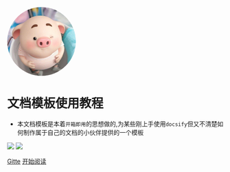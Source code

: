 <img width="160px" height="160px" style="border-radius: 50%" bor src="./img/little-pig.png">

# 文档模板使用教程

- 本文档模板是本着```开箱即用```的思想做的,为某些刚上手使用```docsify```但又不清楚如何制作属于自己的文档的小伙伴提供的一个模板

[<img src="https://img.shields.io/badge/Github-Welcome-yellow">]() [<img src="https://img.shields.io/badge/%E7%A0%81%E4%BA%91-%E6%AC%A2%E8%BF%8E%E8%AE%BF%E9%97%AE-important">](https://gitee.com/daskj/docs-template/tree/master/docs)


[Gitte](https://gitee.com/daskj/docs-template/tree/master/docs)
[开始阅读](README.md)

